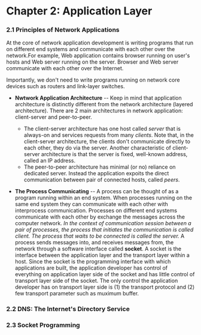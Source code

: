 # Chapter 2: Application Layer

### 2.1 Principles of Network Applications
At the core of network application development is writing programs that run on different end systems and communicate with each other over the network.For example, Web application contains browser running on user's hosts and Web server running on the server. Browser and Web server communicate with each other over the Internet.<br/>

Importantly, we don't need to write programs running on network core devices such as routers and link-layer switches.

* **Nwtwork Application Architecture** -- Keep in mind that application architecture is distinctly different from the network architecture (layered architecture). There are 2 main architectures in network application: client-server and peer-to-peer.
    * The client-server architecture has one host called *server* that is always-on and services requests from many *clients*. Note that, in the client-server architecture, the clients don't communicate directly to each other, they do via the server. Another characteristic of client-server architecture is that the server is fixed, well-known address, called an IP address.
    * The peer-to-peer architecture has minimal (or no) reliance on dedicated server. Instead the application expoits the direct communication between pair of connected hosts, called *peers*. 

* **The Process Communicating** -- A process can be thought of as a program running within an end system. When processes running on the same end system they can communicate with each other with interprocess communication. Processes on different end systems communicate with each other by exchange the messages across the computer network. *In the context of communication session between a pair of processes, the process that initiates the communication is called client. The process that waits to be connected is called the server.* A process sends messages into, and receives messages from, the network through a software interface called **socket**. A socket is the interface between the application layer and the transport layer within a host. Since the socket is the programming interface with which applications are built, the application developer has control of everything on application layer side of the socket and has little control of transport layer side of the socket. The only control the application developer has on transport layer side is (1) the transport protocol and (2) few transport parameter such as muximum buffer.

### 2.2 DNS: The Internet's Directory Service

### 2.3 Socket Programming
